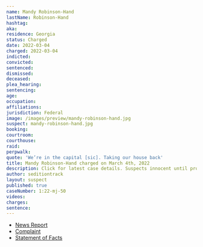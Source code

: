 ```yaml
---
name: Mandy Robinson-Hand
lastName: Robinson-Hand
hashtag:
aka:
residence: Georgia
status: Charged
date: 2022-03-04
charged: 2022-03-04
indicted:
convicted:
sentenced:
dismissed:
deceased:
plea_hearing:
sentencing:
age:
occupation:
affiliations:
jurisdiction: Federal
image: /images/preview/mandy-robinson-hand.jpg
suspect: mandy-robinson-hand.jpg
booking:
courtroom:
courthouse:
raid:
perpwalk:
quote: 'We’re in the capital [sic]. Taking our house back'
title: Mandy Robinson-Hand charged on March 4th, 2022
description: Click for latest case details. Suspects innocent until proven guilty.
author: seditiontrack
layout: suspect
published: true
caseNumber: 1:22-mj-50
videos:
charges:
sentence:
---
```

- [News Report](https://www.11alive.com/article/news/special-reports/capitol-insurrection/georgia-couple-arrested-jan-6-case-capitol-riots/85-7da2e02e-4b63-4579-9aef-a959a286d122)
- [Complaint](https://www.justice.gov/usao-dc/case-multi-defendant/file/1482886/download)
- [Statement of Facts](https://www.justice.gov/usao-dc/case-multi-defendant/file/1482891/download)
